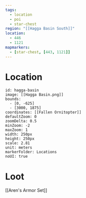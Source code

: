 ```yaml
---
tags:
  - location
  - poi
  - star-chest
region: "[[Hagga Basin South]]"
location:
  - 446
  - 1121
mapmarkers:
  - [star-chest, [443, 1121]]
---
```

# Location
```leaflet
id: hagga-basin
image: [[Hagga Basin.png]]
bounds:
  - [0, -625]
  - [3000, 1875]
coordinates: [[Fallen Ornitopter]]
defaultZoom: 0
zoomDelta: 0.5
minZoom: -2
maxZoom: 1
width: 250px
height: 250px
scale: 2.81
unit: meters
markerFolder: Locations
noUI: true
```

# Loot
[[Aren's Armor Set]]
